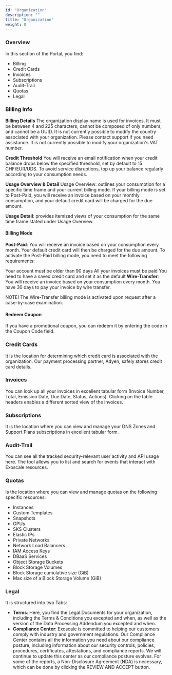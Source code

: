 ```yaml
---
id: "Organization"
description: ""
title: "Organization"
weight: 8
---
```


### **Overview**

In this section of the Portal, you find:

- Billing
- Credit Cards
- Invoices
- Subscriptions
- Audit-Trail
- Quotas
- Legal

### **Billing Info**
**Billing Details**
The organization display name is used for invoices. It must be between 4 and 225 characters, cannot be composed of only numbers, and cannot be a UUID. It is not currently possible to modify the country associated with your organization. Please contact support if you need assistance. It is not currently possible to modify your organization's VAT number.

**Credit Threshold**
You will receive an email notification when your credit balance drops below the specified threshold, set by default to 15 CHF/EUR/UDS. To avoid service disruptions, top up your balance regularly according to your consumption needs.

**Usage Overview & Detail**
Usage Overview: outlines your consumption for a specific time frame and your current billing mode. If your billing mode is set to Post-Paid, you will receive an invoice based on your monthly consumption, and your default credit card will be charged for the due amount.

**Usage Detail**: provides itemized views of your consumption for the same time frame stated under Usage Overview.

#### **Billing Mode**
**Post-Paid**: You will receive an invoice based on your consumption every month. Your default credit card will then be charged for the due amount. To activate the Post-Paid billing mode, you need to meet the following requirements:

Your account must be older than 90 days
All your invoices must be paid
You need to have a saved credit card and set it as the default
**Wire-Transfer**: You will receive an invoice based on your consumption every month. You have 30 days to pay your invoice by wire transfer.

NOTE! The Wire-Transfer billing mode is activated upon request after a case-by-case examination.

#### **Redeem Coupon**
If you have a promotional coupon, you can redeem it by entering the code in the Coupon Code field.

### **Credit Cards**
It is the location for determining which credit card is associated with the organization. Our payment processing partner, Adyen, safely stores credit card details.

### **Invoices**
You can look up all your invoices in excellent tabular form (Invoice Number, Total, Emission Date, Due Date, Status, Actions). Clicking on the table headers enables a different sorted view of the invoices.

### **Subscriptions**
It is the location where you can view and manage your DNS Zones and Support Plans subscriptions in excellent tabular form.

### **Audit-Trail**
You can see all the tracked security-relevant user activity and API usage here. The tool allows you to list and search for events that interact with Exoscale resources.

### **Quotas**
Is the location where you can view and manage quotas on the following specific resources:

- Instances
- Custom Templates
- Snapshots
- GPUs
- SKS Clusters
- Elastic IPs
- Private Networks
- Network Load Balancers
- IAM Access Keys
- DBaaS Services
- Object Storage Buckets
- Block Storage Volumes
- Block Storage cumulative size (GiB)
- Max size of a Block Storage Volume (GiB)

### **Legal**
It is structured into two Tabs:

- **Terms**: Here, you find the Legal Documents for your organization, including the Terms & Conditions you excepted and when, as well as the version of the Data Processing Addendum you excepted and when.
- **Compliance Center**: Exoscale is committed to helping our customers comply with industry and government regulations. Our Compliance Center contains all the information you need about our compliance posture, including information about our security controls, policies, procedures, certificates, attestations, and compliance reports. We will continue to update this center as our compliance posture evolves. For some of the reports, a Non-Disclosure Agreement (NDA) is necessary, which can be done by clicking the REVIEW AND ACCEPT button.